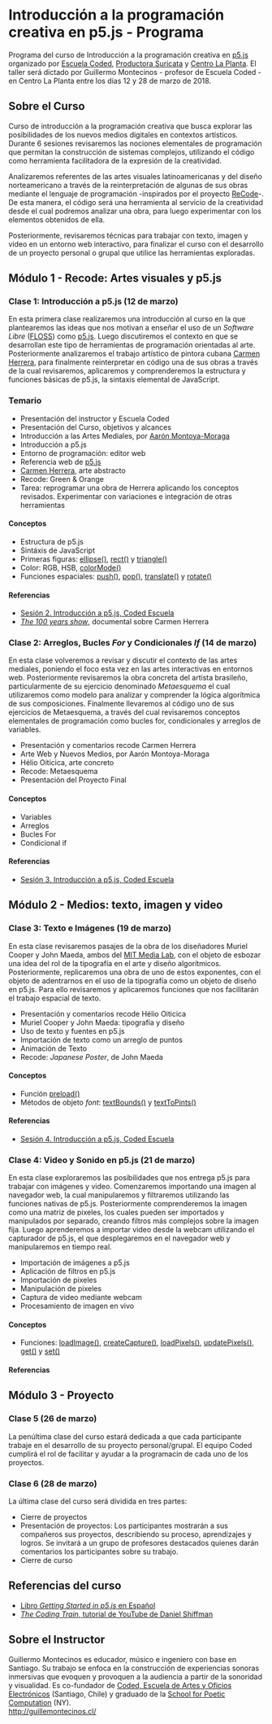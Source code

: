 # Introducción a la programación creativa en p5.js - Programa
Programa del curso de Introducción a la programación creativa en [p5.js](https://p5js.org/es) organizado por [Escuela Coded](http://codedescuela.cl), [Productora Suricata](https://productorasuricata.com/) y [Centro La Planta](http://centrolaplanta.com/).
El taller será dictado por Guillermo Montecinos - profesor de Escuela Coded -  en Centro La Planta entre los días 12 y 28 de marzo de 2018.
## Sobre el Curso
Curso de introducción a la programación creativa que busca explorar las posibilidades de los nuevos medios digitales en contextos artísticos. Durante 6 sesiones revisaremos las nociones elementales de programación que permitan la construcción de sistemas complejos, utilizando el código como herramienta facilitadora de la expresión de la creatividad.

Analizaremos referentes de las artes visuales latinoamericanas y del diseño norteamericano a través de la reinterpretación de algunas de sus obras mediante el lenguaje de programación -inspirados por el proyecto [ReCode](http://recodeproject.com/)-. De esta manera, el código será una herramienta al servicio de la creatividad desde el cual podremos analizar una obra, para luego experimentar con los elementos obtenidos de ella.

Posteriormente, revisaremos técnicas para trabajar con texto, imagen y video en un entorno web interactivo, para finalizar el curso con el desarrollo de un proyecto personal o grupal que utilice las herramientas exploradas.
## Módulo 1 - Recode: Artes visuales y p5.js
### Clase 1: Introducción a p5.js (12 de marzo)
En esta primera clase realizaremos una introducción al curso en la que plantearemos las ideas que nos motivan a enseñar el uso de un *Software Libre* ([FLOSS](https://medium.com/processing-foundation/processing-and-floss-d35aa4607f4c)) como [p5.js](https://p5js.org/es). Luego discutiremos el contexto en que se desarrollan este tipo de herramientas de programación orientadas al arte. Posteriormente analizaremos el trabajo artístico de pintora cubana [Carmen Herrera](https://en.wikipedia.org/wiki/Carmen_Herrera), para finalmente reinterpretar en código una de sus obras a través de la cual revisaremos, aplicaremos y comprenderemos la estructura y funciones básicas de p5.js, la sintaxis elemental de JavaScript.
### Temario
- Presentación del instructor y Escuela Coded
- Presentación del Curso, objetivos y alcances
- Introducción a las Artes Mediales, por [Aarón Montoya-Moraga](http://montoyamoraga.io/)
- Introducción a p5.js
- Entorno de programación: editor web
- Referencia web de [p5.js](https://p5js.org/es/reference/)
- [Carmen Herrera](https://en.wikipedia.org/wiki/Carmen_Herrera), arte abstracto
- Recode: Green & Orange
- Tarea: reprogramar una obra de Herrera aplicando los conceptos revisados. Experimentar con variaciones e integración de otras herramientas
#### Conceptos
- Estructura de p5.js
- Sintáxis de JavaScript
- Primeras figuras: [ellipse()](https://p5js.org/es/reference/#/p5/ellipse), [rect()](https://p5js.org/es/reference/#/p5/rect) y [triangle()](https://p5js.org/es/reference/#/p5/triangle)
- Color: RGB, HSB, [colorMode()](https://p5js.org/es/reference/#/p5/colorMode)
- Funciones espaciales: [push()](https://p5js.org/es/reference/#/p5/push), [pop()](https://p5js.org/es/reference/#/p5/pop), [translate()](https://p5js.org/es/reference/#/p5/translate) y [rotate()](https://p5js.org/es/reference/#/p5/rotate)
#### Referencias
- [Sesión 2. Introducción a p5.js, Coded Escuela](http://codedescuela.cl/taller_p5js_01/sesiones/sesion_2/slides/#/)
- [*The 100 years show*](https://www.netflix.com/title/80106609), documental sobre Carmen Herrera
### Clase 2: Arreglos, Bucles *For* y Condicionales *If* (14 de marzo)
En esta clase volveremos a revisar y discutir el contexto de las artes mediales, poniendo el foco esta vez en las artes interactivas en entornos web. Posteriormente revisaremos la obra concreta del artista brasileño, particularmente de su ejercicio denominado *Metaesquema* el cual utilizaremos como modelo para analizar y comprender la lógica algorítmica de sus composiciones. Finalmente llevaremos al código uno de sus ejercicios de Metaesquema, a través del cual revisaremos conceptos elementales de programación como bucles for, condicionales y arreglos de variables.
- Presentación y comentarios recode Carmen Herrera
- Arte Web y Nuevos Medios, por Aarón Montoya-Moraga
- Hélio Oiticica, arte concreto
- Recode: Metaesquema
- Presentación del Proyecto Final
#### Conceptos
- Variables
- Arreglos
- Bucles For
- Condicional if
#### Referencias
- [Sesión 3. Introducción a p5.js, Coded Escuela](http://codedescuela.cl/taller_p5js_01/sesiones/sesion_3/slides/#/)
## Módulo 2 - Medios: texto, imagen y video
### Clase 3: Texto e Imágenes (19 de marzo)
En esta clase revisaremos pasajes de la obra de los diseñadores Muriel Cooper y John Maeda, ambos del [MIT Media Lab](https://www.media.mit.edu/), con el objeto de esbozar una idea del rol de la tipografía en el arte y diseño algorítmicos. Posteriormente, replicaremos una obra de uno de estos exponentes, con el objeto de adentrarnos en el uso de la tipografía como un objeto de diseño en p5.js. Para ello revisaremos y aplicaremos funciones que nos facilitarán el trabajo espacial de texto.
- Presentación y comentarios recode Hélio Oiticica
- Muriel Cooper y John Maeda: tipografía y diseño
- Uso de texto y fuentes en p5.js
- Importación de texto como un arreglo de puntos
- Animación de Texto
- Recode: *Japanese Poster*, de John Maeda
#### Conceptos
- Función [preload()](https://p5js.org/es/reference/#/p5/preload)
- Métodos de objeto *font*: [textBounds()](https://p5js.org/es/reference/#/p5.Font/textBounds) y [textToPints()](https://p5js.org/es/reference/#/p5.Font/textToPoints)
#### Referencias
- [Sesión 4. Introducción a p5.js, Coded Escuela](http://codedescuela.cl/taller_p5js_01/sesiones/sesion_4/slides/#/)
### Clase 4: Video y Sonido en p5.js (21 de marzo)
En esta clase exploraremos las posibilidades que nos entrega p5.js para trabajar con imágenes y video. Comenzaremos importando una imagen al navegador web, la cual manipularemos y filtraremos utilizando las funciones nativas de p5.js. Posteriormente comprenderemos la imagen como una matriz de pixeles, los cuales pueden ser importados y manipulados por separado, creando filtros más complejos sobre la imagen fija. Luego aprenderemos a importar video desde la webcam utilizando el capturador de p5.js, el que desplegaremos en el navegador web y manipularemos en tiempo real.
- Importación de imágenes a p5.js
- Aplicación de filtros en p5.js
- Importación de pixeles
- Manipulación de pixeles
- Captura de video mediante webcam
- Procesamiento de imagen en vivo
#### Conceptos
- Funciones: [loadImage()](https://p5js.org/es/reference/#/p5/loadImage), [createCapture()](https://p5js.org/es/reference/#/p5/createCapture), [loadPixels()](https://p5js.org/es/reference/#/p5/loadPixels), [updatePixels()](https://p5js.org/es/reference/#/p5/updatePixels), [get()](https://p5js.org/es/reference/#/p5/get) y [set()](https://p5js.org/es/reference/#/p5/set)
#### Referencias
## Módulo 3 - Proyecto
### Clase 5 (26 de marzo)
La penúltima clase del curso estará dedicada a que cada participante trabaje en el desarrollo de su proyecto personal/grupal. El equipo Coded cumplirá el rol de facilitar y ayudar a la programacin de cada uno de los proyectos.
### Clase 6 (28 de marzo)
La última clase del curso será dividida en tres partes: 
- Cierre de proyectos
- Presentación de proyectos: Los participantes mostrarán a sus compañeros sus proyectos, describiendo su proceso, aprendizajes y logros. Se invitará a un grupo de profesores destacados quienes darán comentarios los participantes sobre su trabajo.
- Cierre de curso
## Referencias del curso
- [Libro *Getting Started in p5.js* en Español](https://github.com/processing/p5.js-getting-started-es/blob/master/v1.0.2.pdf)
- [*The Coding Train*, tutorial de YouTube de Daniel Shiffman](https://www.youtube.com/user/shiffman)

## Sobre el Instructor
Guillermo Montecinos es educador, músico e ingeniero con base en Santiago. Su trabajo se enfoca en la construcción de experiencias sonoras inmersivas que evoquen y provoquen a la audiencia a partir de la sonoridad y visualidad. Es co-fundador de [Coded, Escuela de Artes y Oficios Electrónicos](http://codedescuela.cl) (Santiago, Chile) y graduado de la [School for Poetic Computation](http://sfpc.io) (NY).<br> 
http://guillemontecinos.cl/
